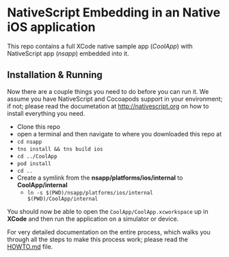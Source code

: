 # NativeScript Embedding in an Native iOS application

This repo contains a full XCode native sample app (*CoolApp*) with NativeScript app (*nsapp*) embedded into it.  

## Installation & Running

Now there are a couple things you need to do before you can run it.  We assume you have NativeScript and Cocoapods support in your environment; if not; please read the documetation at http://nativescript.org on how to install everything you need.

- Clone this repo
- open a terminal and then navigate to where you downloaded this repo at
- `cd nsapp`
- `tns install && tns build ios`
- `cd ../CoolApp`
- `pod install`
- `cd ..`
- Create a symlink from the **nsapp/platforms/ios/internal** to **CoolApp/internal**
  - `ln -s $(PWD)/nsapp/platforms/ios/internal $(PWD)/CoolApp/internal`

You should now be able to open the `CoolApp/CoolApp.xcworkspace` up in **XCode** and then run the application on a simulator or device.

For very detailed documentation on the entire process, which walks you through all the steps to make this process work; please read the [HOWTO.md](HOWTO.md) file.

